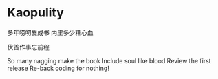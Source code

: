 # Kaopulity 
多年唠叨爨成书
内里多少糟心血

伏首作事忘前程

So many nagging make the book
Include soul like blood
Review the first release
Re-back coding for nothing!
